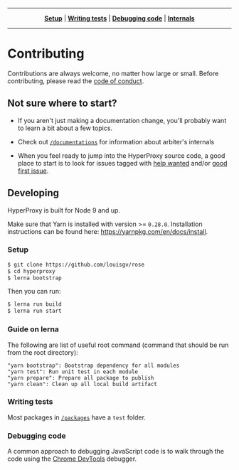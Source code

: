 ----

<p align="center" class="toc">
   <strong><a href="#setup">Setup</a></strong>
   |
   <strong><a href="#writing-tests">Writing tests</a></strong>
   |
   <strong><a href="#debugging-code">Debugging code</a></strong>
   |
   <strong><a href="#internals">Internals</a></strong>
</p>

----


# Contributing

Contributions are always welcome, no matter how large or small. Before
contributing, please read the
[code of conduct](https://github.com/louisgv/rose/blob/master/documentation/CODE_OF_CONDUCT.md).

## Not sure where to start?

- If you aren't just making a documentation change, you'll probably want to learn a bit about a few topics.

- Check out [`/documentations`](https://github.com/louisgv/rose/tree/master/documentations) for information about arbiter's internals

- When you feel ready to jump into the HyperProxy source code, a good place to start is to look for issues tagged with [help wanted](https://github.com/louisgv/rose/labels/help%20wanted) and/or [good first issue](https://github.com/louisgv/rose/labels/good%20first%20issue).

## Developing

HyperProxy is built for Node 9 and up.

Make sure that Yarn is installed with version >= `0.28.0`.
Installation instructions can be found here: https://yarnpkg.com/en/docs/install.

### Setup

```sh
$ git clone https://github.com/louisgv/rose
$ cd hyperproxy
$ lerna bootstrap
```

Then you can run:

```sh
$ lerna run build
$ lerna run start
```

### Guide on lerna

The following are list of useful root command (command that should be run from the root directory):

```
"yarn bootstrap": Bootstrap dependency for all modules
"yarn test": Run unit test in each module
"yarn prepare": Prepare all package to publish
"yarn clean": Clean up all local build artifact
```

### Writing tests

Most packages in [`/packages`](https://github.com/hyperproxy/tree/master/packages) have a `test` folder.

### Debugging code

A common approach to debugging JavaScript code is to walk through the code using the [Chrome DevTools](https://developers.google.com/web/tools/chrome-devtools/) debugger.

